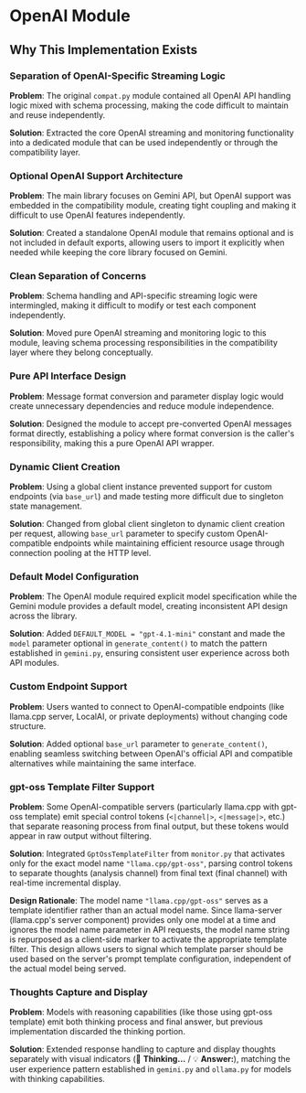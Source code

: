 # OpenAI Module

## Why This Implementation Exists

### Separation of OpenAI-Specific Streaming Logic
**Problem**: The original `compat.py` module contained all OpenAI API handling logic mixed with schema processing, making the code difficult to maintain and reuse independently.

**Solution**: Extracted the core OpenAI streaming and monitoring functionality into a dedicated module that can be used independently or through the compatibility layer.

### Optional OpenAI Support Architecture
**Problem**: The main library focuses on Gemini API, but OpenAI support was embedded in the compatibility module, creating tight coupling and making it difficult to use OpenAI features independently.

**Solution**: Created a standalone OpenAI module that remains optional and is not included in default exports, allowing users to import it explicitly when needed while keeping the core library focused on Gemini.

### Clean Separation of Concerns
**Problem**: Schema handling and API-specific streaming logic were intermingled, making it difficult to modify or test each component independently.

**Solution**: Moved pure OpenAI streaming and monitoring logic to this module, leaving schema processing responsibilities in the compatibility layer where they belong conceptually.

### Pure API Interface Design
**Problem**: Message format conversion and parameter display logic would create unnecessary dependencies and reduce module independence.

**Solution**: Designed the module to accept pre-converted OpenAI messages format directly, establishing a policy where format conversion is the caller's responsibility, making this a pure OpenAI API wrapper.

### Dynamic Client Creation
**Problem**: Using a global client instance prevented support for custom endpoints (via `base_url`) and made testing more difficult due to singleton state management.

**Solution**: Changed from global client singleton to dynamic client creation per request, allowing `base_url` parameter to specify custom OpenAI-compatible endpoints while maintaining efficient resource usage through connection pooling at the HTTP level.

### Default Model Configuration
**Problem**: The OpenAI module required explicit model specification while the Gemini module provides a default model, creating inconsistent API design across the library.

**Solution**: Added `DEFAULT_MODEL = "gpt-4.1-mini"` constant and made the `model` parameter optional in `generate_content()` to match the pattern established in `gemini.py`, ensuring consistent user experience across both API modules.

### Custom Endpoint Support
**Problem**: Users wanted to connect to OpenAI-compatible endpoints (like llama.cpp server, LocalAI, or private deployments) without changing code structure.

**Solution**: Added optional `base_url` parameter to `generate_content()`, enabling seamless switching between OpenAI's official API and compatible alternatives while maintaining the same interface.

### gpt-oss Template Filter Support
**Problem**: Some OpenAI-compatible servers (particularly llama.cpp with gpt-oss template) emit special control tokens (`<|channel|>`, `<|message|>`, etc.) that separate reasoning process from final output, but these tokens would appear in raw output without filtering.

**Solution**: Integrated `GptOssTemplateFilter` from `monitor.py` that activates only for the exact model name `"llama.cpp/gpt-oss"`, parsing control tokens to separate thoughts (analysis channel) from final text (final channel) with real-time incremental display.

**Design Rationale**: The model name `"llama.cpp/gpt-oss"` serves as a template identifier rather than an actual model name. Since llama-server (llama.cpp's server component) provides only one model at a time and ignores the model name parameter in API requests, the model name string is repurposed as a client-side marker to activate the appropriate template filter. This design allows users to signal which template parser should be used based on the server's prompt template configuration, independent of the actual model being served.

### Thoughts Capture and Display
**Problem**: Models with reasoning capabilities (like those using gpt-oss template) emit both thinking process and final answer, but previous implementation discarded the thinking portion.

**Solution**: Extended response handling to capture and display thoughts separately with visual indicators (🤔 **Thinking...** / 💡 **Answer:**), matching the user experience pattern established in `gemini.py` and `ollama.py` for models with thinking capabilities.